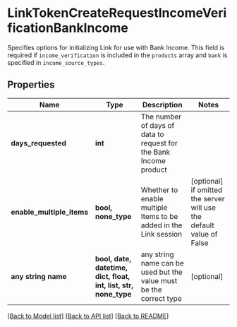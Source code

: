 # LinkTokenCreateRequestIncomeVerificationBankIncome

Specifies options for initializing Link for use with Bank Income. This field is required if `income_verification` is included in the `products` array and `bank` is specified in `income_source_types`.

## Properties
Name | Type | Description | Notes
------------ | ------------- | ------------- | -------------
**days_requested** | **int** | The number of days of data to request for the Bank Income product | 
**enable_multiple_items** | **bool, none_type** | Whether to enable multiple Items to be added in the Link session | [optional]  if omitted the server will use the default value of False
**any string name** | **bool, date, datetime, dict, float, int, list, str, none_type** | any string name can be used but the value must be the correct type | [optional]

[[Back to Model list]](../README.md#documentation-for-models) [[Back to API list]](../README.md#documentation-for-api-endpoints) [[Back to README]](../README.md)



